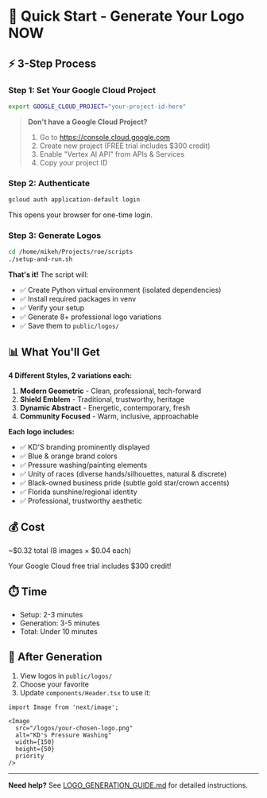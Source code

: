 # 🚀 Quick Start - Generate Your Logo NOW

## ⚡ 3-Step Process

### Step 1: Set Your Google Cloud Project
```bash
export GOOGLE_CLOUD_PROJECT="your-project-id-here"
```

> **Don't have a Google Cloud Project?**
> 1. Go to https://console.cloud.google.com
> 2. Create new project (FREE trial includes $300 credit)
> 3. Enable "Vertex AI API" from APIs & Services
> 4. Copy your project ID

### Step 2: Authenticate
```bash
gcloud auth application-default login
```

This opens your browser for one-time login.

### Step 3: Generate Logos
```bash
cd /home/mikeh/Projects/roe/scripts
./setup-and-run.sh
```

**That's it!** The script will:
- ✅ Create Python virtual environment (isolated dependencies)
- ✅ Install required packages in venv
- ✅ Verify your setup
- ✅ Generate 8+ professional logo variations
- ✅ Save them to `public/logos/`

## 📊 What You'll Get

**4 Different Styles, 2 variations each:**

1. **Modern Geometric** - Clean, professional, tech-forward
2. **Shield Emblem** - Traditional, trustworthy, heritage
3. **Dynamic Abstract** - Energetic, contemporary, fresh
4. **Community Focused** - Warm, inclusive, approachable

**Each logo includes:**
- ✅ KD'S branding prominently displayed
- ✅ Blue & orange brand colors
- ✅ Pressure washing/painting elements
- ✅ Unity of races (diverse hands/silhouettes, natural & discrete)
- ✅ Black-owned business pride (subtle gold star/crown accents)
- ✅ Florida sunshine/regional identity
- ✅ Professional, trustworthy aesthetic

## 💰 Cost

~$0.32 total (8 images × $0.04 each)

Your Google Cloud free trial includes $300 credit!

## ⏱️ Time

- Setup: 2-3 minutes
- Generation: 3-5 minutes
- Total: Under 10 minutes

## 🎯 After Generation

1. View logos in `public/logos/`
2. Choose your favorite
3. Update `components/Header.tsx` to use it:

```tsx
import Image from 'next/image';

<Image 
  src="/logos/your-chosen-logo.png"
  alt="KD's Pressure Washing"
  width={150}
  height={50}
  priority
/>
```

---

**Need help?** See [LOGO_GENERATION_GUIDE.md](../LOGO_GENERATION_GUIDE.md) for detailed instructions.

